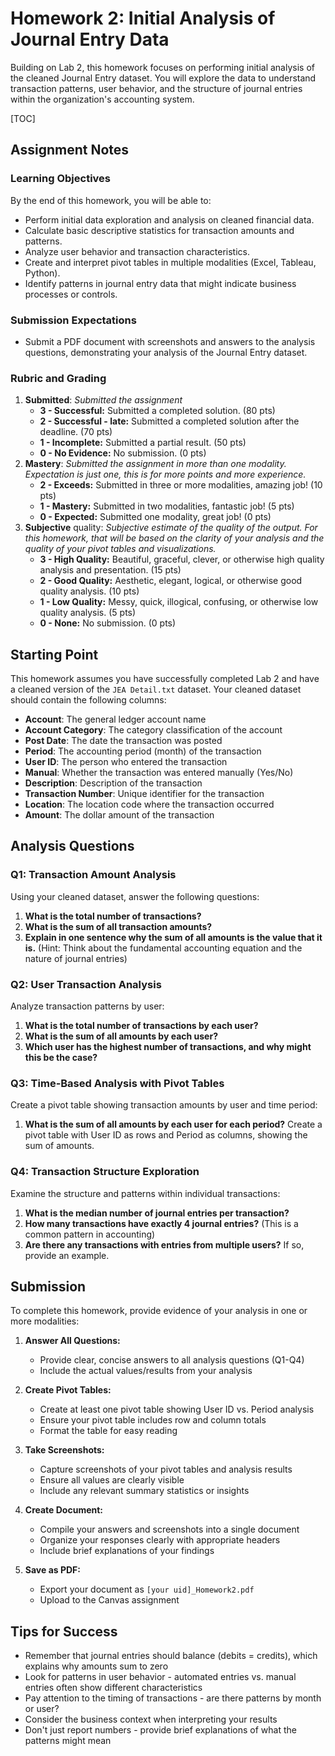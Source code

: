 # Homework 2: Initial Analysis of Journal Entry Data

<!-- Make a Homework 2 markdown file in the "labs_hw\week2_connecting-to-data", similar to the formatting of Lab-2_Instructions.md. The Homework 2 should start where Lab 2 left off, with the cleaned dataset, and discuss the initial analysis of the Journal Entry dataset. The first questions should be inferred from "labs_hw\week2_connecting-to-data\Homework 2 - Opening and Cleaning Data.ipynb". The homework markdown file should not have nearly as many steps listed, but should have a section describing Pivot Tables with sub-sections detailing Excel, Tableau, and Python. -->

Building on Lab 2, this homework focuses on performing initial analysis of the cleaned Journal Entry dataset. You will explore the data to understand transaction patterns, user behavior, and the structure of journal entries within the organization's accounting system.

[TOC]

## Assignment Notes

### Learning Objectives

By the end of this homework, you will be able to:

* Perform initial data exploration and analysis on cleaned financial data.
* Calculate basic descriptive statistics for transaction amounts and patterns.
* Analyze user behavior and transaction characteristics.
* Create and interpret pivot tables in multiple modalities (Excel, Tableau, Python).
* Identify patterns in journal entry data that might indicate business processes or controls.

### Submission Expectations

* Submit a PDF document with screenshots and answers to the analysis questions, demonstrating your analysis of the Journal Entry dataset.

### Rubric and Grading

1. **Submitted**: *Submitted the assignment*
    * **3 - Successful:** Submitted a completed solution. (80 pts)
    * **2 - Successful - late:** Submitted a completed solution after the deadline. (70 pts)
    * **1 - Incomplete:** Submitted a partial result. (50 pts)
    * **0 - No Evidence:** No submission. (0 pts)
2. **Mastery**: *Submitted the assignment in more than one modality. Expectation is just one, this is for more points and more experience.*
    * **2 - Exceeds:** Submitted in three or more modalities, amazing job! (10 pts)
    * **1 - Mastery:** Submitted in two modalities, fantastic job! (5 pts)
    * **0 - Expected:** Submitted one modality, great job! (0 pts)
3. **Subjective** quality: *Subjective estimate of the quality of the output. For this homework, that will be based on the clarity of your analysis and the quality of your pivot tables and visualizations.*
    * **3 - High Quality:** Beautiful, graceful, clever, or otherwise high quality analysis and presentation. (15 pts)
    * **2 - Good Quality:** Aesthetic, elegant, logical, or otherwise good quality analysis. (10 pts)
    * **1 - Low Quality:** Messy, quick, illogical, confusing, or otherwise low quality analysis. (5 pts)
    * **0 - None:** No submission. (0 pts)

## Starting Point

This homework assumes you have successfully completed Lab 2 and have a cleaned version of the `JEA Detail.txt` dataset. Your cleaned dataset should contain the following columns:

* **Account**: The general ledger account name
* **Account Category**: The category classification of the account
* **Post Date**: The date the transaction was posted
* **Period**: The accounting period (month) of the transaction
* **User ID**: The person who entered the transaction
* **Manual**: Whether the transaction was entered manually (Yes/No)
* **Description**: Description of the transaction
* **Transaction Number**: Unique identifier for the transaction
* **Location**: The location code where the transaction occurred
* **Amount**: The dollar amount of the transaction


## Analysis Questions

### Q1: Transaction Amount Analysis

Using your cleaned dataset, answer the following questions:

1. **What is the total number of transactions?**
2. **What is the sum of all transaction amounts?**
3. **Explain in one sentence why the sum of all amounts is the value that it is.** (Hint: Think about the fundamental accounting equation and the nature of journal entries)

### Q2: User Transaction Analysis

Analyze transaction patterns by user:

1. **What is the total number of transactions by each user?**
2. **What is the sum of all amounts by each user?**
3. **Which user has the highest number of transactions, and why might this be the case?**

### Q3: Time-Based Analysis with Pivot Tables

Create a pivot table showing transaction amounts by user and time period:

1. **What is the sum of all amounts by each user for each period?** Create a pivot table with User ID as rows and Period as columns, showing the sum of amounts.

### Q4: Transaction Structure Exploration

Examine the structure and patterns within individual transactions:

1. **What is the median number of journal entries per transaction?**
2. **How many transactions have exactly 4 journal entries?** (This is a common pattern in accounting)
3. **Are there any transactions with entries from multiple users?** If so, provide an example.

## Submission

To complete this homework, provide evidence of your analysis in one or more modalities:

1. **Answer All Questions:**
    * Provide clear, concise answers to all analysis questions (Q1-Q4)
    * Include the actual values/results from your analysis

2. **Create Pivot Tables:**
    * Create at least one pivot table showing User ID vs. Period analysis
    * Ensure your pivot table includes row and column totals
    * Format the table for easy reading

3. **Take Screenshots:**
    * Capture screenshots of your pivot tables and analysis results
    * Ensure all values are clearly visible
    * Include any relevant summary statistics or insights

4. **Create Document:**
    * Compile your answers and screenshots into a single document
    * Organize your responses clearly with appropriate headers
    * Include brief explanations of your findings

5. **Save as PDF:**
    * Export your document as `[your uid]_Homework2.pdf`
    * Upload to the Canvas assignment

## Tips for Success

* Remember that journal entries should balance (debits = credits), which explains why amounts sum to zero
* Look for patterns in user behavior - automated entries vs. manual entries often show different characteristics
* Pay attention to the timing of transactions - are there patterns by month or user?
* Consider the business context when interpreting your results
* Don't just report numbers - provide brief explanations of what the patterns might mean
